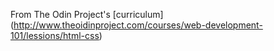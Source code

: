 From The Odin Project's [curriculum] (http://www.theoidinproject.com/courses/web-development-101/lessions/html-css)

